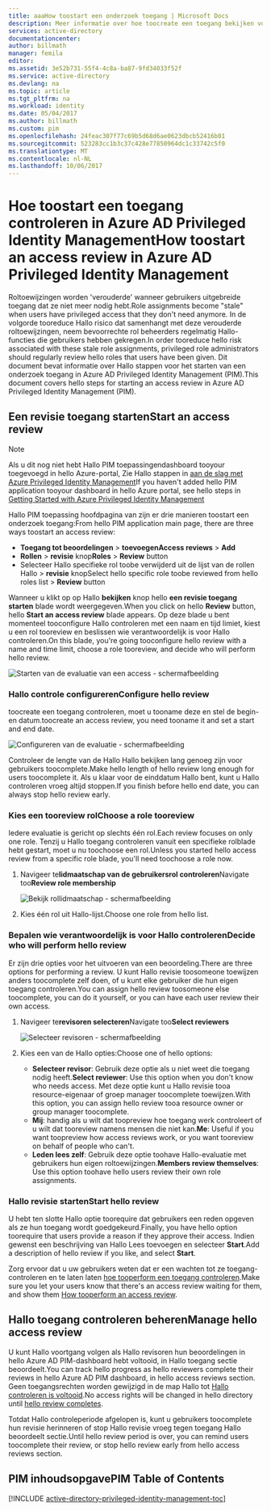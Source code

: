 ```yaml
---
title: aaaHow toostart een onderzoek toegang | Microsoft Docs
description: Meer informatie over hoe toocreate een toegang bekijken voor bevoegde identiteiten met Azure Privileged Identity Management-toepassing hello.
services: active-directory
documentationcenter: 
author: billmath
manager: femila
editor: 
ms.assetid: 3e52b731-55f4-4c8a-ba87-9fd34033f52f
ms.service: active-directory
ms.devlang: na
ms.topic: article
ms.tgt_pltfrm: na
ms.workload: identity
ms.date: 05/04/2017
ms.author: billmath
ms.custom: pim
ms.openlocfilehash: 24feac307f77c69b5d68d6ae0623dbcb52416b01
ms.sourcegitcommit: 523283cc1b3c37c428e77850964dc1c33742c5f0
ms.translationtype: MT
ms.contentlocale: nl-NL
ms.lasthandoff: 10/06/2017
---
```

# <a name="how-toostart-an-access-review-in-azure-ad-privileged-identity-management"></a><span data-ttu-id="1efa7-103">Hoe toostart een toegang controleren in Azure AD Privileged Identity Management</span><span class="sxs-lookup"><span data-stu-id="1efa7-103">How toostart an access review in Azure AD Privileged Identity Management</span></span>
<span data-ttu-id="1efa7-104">Roltoewijzingen worden 'verouderde' wanneer gebruikers uitgebreide toegang dat ze niet meer nodig hebt.</span><span class="sxs-lookup"><span data-stu-id="1efa7-104">Role assignments become "stale" when users have privileged access that they don't need anymore.</span></span> <span data-ttu-id="1efa7-105">In de volgorde tooreduce Hallo risico dat samenhangt met deze verouderde roltoewijzingen, neem bevoorrechte rol beheerders regelmatig Hallo-functies die gebruikers hebben gekregen.</span><span class="sxs-lookup"><span data-stu-id="1efa7-105">In order tooreduce hello risk associated with these stale role assignments, privileged role administrators should regularly review hello roles that users have been given.</span></span> <span data-ttu-id="1efa7-106">Dit document bevat informatie over Hallo stappen voor het starten van een onderzoek toegang in Azure AD Privileged Identity Management (PIM).</span><span class="sxs-lookup"><span data-stu-id="1efa7-106">This document covers hello steps for starting an access review in Azure AD Privileged Identity Management (PIM).</span></span>

## <a name="start-an-access-review"></a><span data-ttu-id="1efa7-107">Een revisie toegang starten</span><span class="sxs-lookup"><span data-stu-id="1efa7-107">Start an access review</span></span>
> [!NOTE]
> <span data-ttu-id="1efa7-108">Als u dit nog niet hebt Hallo PIM toepassingendashboard tooyour toegevoegd in hello Azure-portal, Zie Hallo stappen in [aan de slag met Azure Privileged Identity Management](active-directory-privileged-identity-management-getting-started.md)</span><span class="sxs-lookup"><span data-stu-id="1efa7-108">If you haven't added hello PIM application tooyour dashboard in hello Azure portal, see hello steps in  [Getting Started with Azure Privileged Identity Management](active-directory-privileged-identity-management-getting-started.md)</span></span>
> 
> 

<span data-ttu-id="1efa7-109">Hallo PIM toepassing hoofdpagina van zijn er drie manieren toostart een onderzoek toegang:</span><span class="sxs-lookup"><span data-stu-id="1efa7-109">From hello PIM application main page, there are three ways toostart an access review:</span></span>

* <span data-ttu-id="1efa7-110">**Toegang tot beoordelingen** > **toevoegen**</span><span class="sxs-lookup"><span data-stu-id="1efa7-110">**Access reviews** > **Add**</span></span>
* <span data-ttu-id="1efa7-111">**Rollen** > **revisie** knop</span><span class="sxs-lookup"><span data-stu-id="1efa7-111">**Roles** > **Review** button</span></span>
* <span data-ttu-id="1efa7-112">Selecteer Hallo specifieke rol toobe verwijderd uit de lijst van de rollen Hallo > **revisie** knop</span><span class="sxs-lookup"><span data-stu-id="1efa7-112">Select hello specific role toobe reviewed from hello roles list > **Review** button</span></span>

<span data-ttu-id="1efa7-113">Wanneer u klikt op op Hallo **bekijken** knop hello **een revisie toegang starten** blade wordt weergegeven.</span><span class="sxs-lookup"><span data-stu-id="1efa7-113">When you click on hello **Review** button, hello **Start an access review** blade appears.</span></span> <span data-ttu-id="1efa7-114">Op deze blade u bent momenteel tooconfigure Hallo controleren met een naam en tijd limiet, kiest u een rol tooreview en beslissen wie verantwoordelijk is voor Hallo controleren.</span><span class="sxs-lookup"><span data-stu-id="1efa7-114">On this blade, you're going tooconfigure hello review with a name and time limit, choose a role tooreview, and decide who will perform hello review.</span></span>

![Starten van de evaluatie van een access - schermafbeelding][1]

### <a name="configure-hello-review"></a><span data-ttu-id="1efa7-116">Hallo controle configureren</span><span class="sxs-lookup"><span data-stu-id="1efa7-116">Configure hello review</span></span>
<span data-ttu-id="1efa7-117">toocreate een toegang controleren, moet u tooname deze en stel de begin- en datum.</span><span class="sxs-lookup"><span data-stu-id="1efa7-117">toocreate an access review, you need tooname it and set a start and end date.</span></span>

![Configureren van de evaluatie - schermafbeelding][2]

<span data-ttu-id="1efa7-119">Controleer de lengte van de Hallo Hallo bekijken lang genoeg zijn voor gebruikers toocomplete.</span><span class="sxs-lookup"><span data-stu-id="1efa7-119">Make hello length of hello review long enough for users toocomplete it.</span></span> <span data-ttu-id="1efa7-120">Als u klaar voor de einddatum Hallo bent, kunt u Hallo controleren vroeg altijd stoppen.</span><span class="sxs-lookup"><span data-stu-id="1efa7-120">If you finish before hello end date, you can always stop hello review early.</span></span>

### <a name="choose-a-role-tooreview"></a><span data-ttu-id="1efa7-121">Kies een tooreview rol</span><span class="sxs-lookup"><span data-stu-id="1efa7-121">Choose a role tooreview</span></span>
<span data-ttu-id="1efa7-122">Iedere evaluatie is gericht op slechts één rol.</span><span class="sxs-lookup"><span data-stu-id="1efa7-122">Each review focuses on only one role.</span></span> <span data-ttu-id="1efa7-123">Tenzij u Hallo toegang controleren vanuit een specifieke rolblade hebt gestart, moet u nu toochoose een rol.</span><span class="sxs-lookup"><span data-stu-id="1efa7-123">Unless you started hello access review from a specific role blade, you'll need toochoose a role now.</span></span>

1. <span data-ttu-id="1efa7-124">Navigeer te**lidmaatschap van de gebruikersrol controleren**</span><span class="sxs-lookup"><span data-stu-id="1efa7-124">Navigate too**Review role membership**</span></span>
   
    ![Bekijk rollidmaatschap - schermafbeelding][3]
2. <span data-ttu-id="1efa7-126">Kies één rol uit Hallo-lijst.</span><span class="sxs-lookup"><span data-stu-id="1efa7-126">Choose one role from hello list.</span></span>

### <a name="decide-who-will-perform-hello-review"></a><span data-ttu-id="1efa7-127">Bepalen wie verantwoordelijk is voor Hallo controleren</span><span class="sxs-lookup"><span data-stu-id="1efa7-127">Decide who will perform hello review</span></span>
<span data-ttu-id="1efa7-128">Er zijn drie opties voor het uitvoeren van een beoordeling.</span><span class="sxs-lookup"><span data-stu-id="1efa7-128">There are three options for performing a review.</span></span> <span data-ttu-id="1efa7-129">U kunt Hallo revisie toosomeone toewijzen anders toocomplete zelf doen, of u kunt elke gebruiker die hun eigen toegang controleren.</span><span class="sxs-lookup"><span data-stu-id="1efa7-129">You can assign hello review toosomeone else toocomplete, you can do it yourself, or you can have each user review their own access.</span></span>

1. <span data-ttu-id="1efa7-130">Navigeer te**revisoren selecteren**</span><span class="sxs-lookup"><span data-stu-id="1efa7-130">Navigate too**Select reviewers**</span></span>
   
    ![Selecteer revisoren - schermafbeelding][4]
2. <span data-ttu-id="1efa7-132">Kies een van de Hallo opties:</span><span class="sxs-lookup"><span data-stu-id="1efa7-132">Choose one of hello options:</span></span>
   
   * <span data-ttu-id="1efa7-133">**Selecteer revisor**: Gebruik deze optie als u niet weet die toegang nodig heeft.</span><span class="sxs-lookup"><span data-stu-id="1efa7-133">**Select reviewer**: Use this option when you don't know who needs access.</span></span> <span data-ttu-id="1efa7-134">Met deze optie kunt u Hallo revisie tooa resource-eigenaar of groep manager toocomplete toewijzen.</span><span class="sxs-lookup"><span data-stu-id="1efa7-134">With this option, you can assign hello review tooa resource owner or group manager toocomplete.</span></span>
   * <span data-ttu-id="1efa7-135">**Mij**: handig als u wilt dat toopreview hoe toegang werk controleert of u wilt dat tooreview namens mensen die niet kan.</span><span class="sxs-lookup"><span data-stu-id="1efa7-135">**Me**: Useful if you want toopreview how access reviews work, or you want tooreview on behalf of people who can't.</span></span>
   * <span data-ttu-id="1efa7-136">**Leden lees zelf**: Gebruik deze optie toohave Hallo-evaluatie met gebruikers hun eigen roltoewijzingen.</span><span class="sxs-lookup"><span data-stu-id="1efa7-136">**Members review themselves**: Use this option toohave hello users review their own role assignments.</span></span>

### <a name="start-hello-review"></a><span data-ttu-id="1efa7-137">Hallo revisie starten</span><span class="sxs-lookup"><span data-stu-id="1efa7-137">Start hello review</span></span>
<span data-ttu-id="1efa7-138">U hebt ten slotte Hallo optie toorequire dat gebruikers een reden opgeven als ze hun toegang wordt goedgekeurd.</span><span class="sxs-lookup"><span data-stu-id="1efa7-138">Finally, you have hello option toorequire that users provide a reason if they approve their access.</span></span> <span data-ttu-id="1efa7-139">Indien gewenst een beschrijving van Hallo Lees toevoegen en selecteer **Start**.</span><span class="sxs-lookup"><span data-stu-id="1efa7-139">Add a description of hello review if you like, and select **Start**.</span></span>

<span data-ttu-id="1efa7-140">Zorg ervoor dat u uw gebruikers weten dat er een wachten tot ze toegang-controleren en te laten laten [hoe tooperform een toegang controleren](active-directory-privileged-identity-management-how-to-perform-security-review.md).</span><span class="sxs-lookup"><span data-stu-id="1efa7-140">Make sure you let your users know that there's an access review waiting for them, and show them [How tooperform an access review](active-directory-privileged-identity-management-how-to-perform-security-review.md).</span></span>

## <a name="manage-hello-access-review"></a><span data-ttu-id="1efa7-141">Hallo toegang controleren beheren</span><span class="sxs-lookup"><span data-stu-id="1efa7-141">Manage hello access review</span></span>
<span data-ttu-id="1efa7-142">U kunt Hallo voortgang volgen als Hallo revisoren hun beoordelingen in hello Azure AD PIM-dashboard hebt voltooid, in Hallo toegang sectie beoordeelt.</span><span class="sxs-lookup"><span data-stu-id="1efa7-142">You can track hello progress as hello reviewers complete their reviews in hello Azure AD PIM dashboard, in hello access reviews section.</span></span> <span data-ttu-id="1efa7-143">Geen toegangsrechten worden gewijzigd in de map Hallo tot [Hallo controleren is voltooid](active-directory-privileged-identity-management-how-to-complete-review.md).</span><span class="sxs-lookup"><span data-stu-id="1efa7-143">No access rights will be changed in hello directory until [hello review completes](active-directory-privileged-identity-management-how-to-complete-review.md).</span></span>

<span data-ttu-id="1efa7-144">Totdat Hallo controleperiode afgelopen is, kunt u gebruikers toocomplete hun revisie herinneren of stop Hallo revisie vroeg tegen toegang Hallo beoordeelt sectie.</span><span class="sxs-lookup"><span data-stu-id="1efa7-144">Until hello review period is over, you can remind users toocomplete their review, or stop hello review early from hello access reviews section.</span></span>

<!--Every topic should have next steps and links toohello next logical set of content tookeep hello customer engaged-->
## <a name="pim-table-of-contents"></a><span data-ttu-id="1efa7-145">PIM inhoudsopgave</span><span class="sxs-lookup"><span data-stu-id="1efa7-145">PIM Table of Contents</span></span>
[!INCLUDE [active-directory-privileged-identity-management-toc](../../includes/active-directory-privileged-identity-management-toc.md)]

<!--Image references-->

[1]: ./media/active-directory-privileged-identity-management-how-to-start-security-review/PIM_start_review.png
[2]: ./media/active-directory-privileged-identity-management-how-to-start-security-review/PIM_review_configure.png
[3]: ./media/active-directory-privileged-identity-management-how-to-start-security-review/PIM_review_role.png
[4]: ./media/active-directory-privileged-identity-management-how-to-start-security-review/PIM_review_reviewers.png
